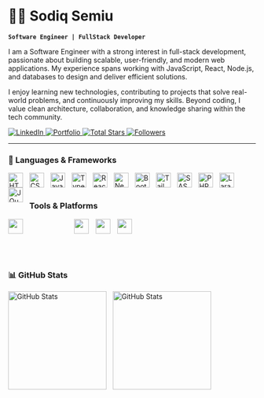 # 👨‍💻 Sodiq Semiu

**`Software Engineer | FullStack Developer`**

I am a Software Engineer with a strong interest in full-stack development, passionate about building scalable, user-friendly, and modern web applications. My experience spans working with JavaScript, React, Node.js, and databases to design and deliver efficient solutions.

I enjoy learning new technologies, contributing to projects that solve real-world problems, and continuously improving my skills. Beyond coding, I value clean architecture, collaboration, and knowledge sharing within the tech community.

<p align="left">
    <a href="https://www.linkedin.com/in/sodiq-semiu/" target="_blank">
  <img 
    alt="LinkedIn" 
    title="Follow me on LinkedIn" 
    src="https://img.shields.io/badge/LinkedIn-0A66C2?logo=linkedin&logoColor=white&style=for-the-badge"
  />
</a>
    <a href="https://sodiq-dev.vercel.app/" target="_blank">
    <img 
      alt="Portfolio" 
      title="Check out my portfolio" 
      src="https://img.shields.io/badge/Portfolio-000000?style=for-the-badge&logo=vercel&logoColor=white"
    />
  </a>
    <a href="https://github.com/Sodiaro?tab=repositories&sort=stargazers">
        <img 
            alt="Total Stars" 
            title="Total Stars On GitHub" 
            src="https://custom-icon-badges.demolab.com/github/stars/Sodiaro?color=55960c&style=for-the-badge&labelColor=488207&logo=star&label=Stars"
        />
    </a>
    <a href="https://github.com/Sodiaro?tab=followers">
        <img 
            alt="Followers" 
            title="Follow Me on GitHub" 
            src="https://custom-icon-badges.demolab.com/github/followers/Sodiaro?color=236ad3&labelColor=1155ba&style=for-the-badge&logo=github&label=Followers&logoColor=white"
        />
    </a>


</p>

---

### 🤖  Languages & Frameworks 

<img 
    align="left" 
    alt="HTML"
    title="HTML" 
    width="30px" 
    style="padding-right: 10px;" 
    src="https://cdn.jsdelivr.net/gh/devicons/devicon@latest/icons/html5/html5-original.svg" 
/>
<img 
    align="left" 
    alt="CSS" 
    title="CSS"
    width="30px" 
    style="padding-right: 10px;" 
    src="https://cdn.jsdelivr.net/gh/devicons/devicon@latest/icons/css3/css3-original.svg" 
/>
<img 
    align="left" 
    alt="JavaScript" 
    title="JavaScript"
    width="30px" 
    style="padding-right: 10px;" 
    src="https://cdn.jsdelivr.net/gh/devicons/devicon@latest/icons/javascript/javascript-original.svg" 
/>
<img 
    align="left" 
    alt="TypeScript"
    title="TypeScript" 
    width="30px" 
    style="padding-right: 10px;" 
    src="https://cdn.jsdelivr.net/gh/devicons/devicon@latest/icons/typescript/typescript-original.svg" 
/>
<img 
    align="left" 
    alt="React"
    title="React" 
    width="30px" 
    style="padding-right: 10px;" 
    src="https://cdn.jsdelivr.net/gh/devicons/devicon@latest/icons/react/react-original.svg" 
/>
<img 
    align="left" 
    alt="Next.js" 
    title="Next.js"
    width="30px" 
    style="padding-right: 10px;" 
    src="https://cdn.jsdelivr.net/gh/devicons/devicon@latest/icons/nextjs/nextjs-original.svg" 
/>
<img 
    align="left" 
    alt="Bootstrap"
    title="Bootstrap" 
    width="30px" 
    style="padding-right: 10px;" 
    src="https://cdn.jsdelivr.net/gh/devicons/devicon@latest/icons/bootstrap/bootstrap-original.svg" 
/>
<img 
    align="left" 
    alt="Tailwind" 
    title="Tailwind"
    width="30px" 
    style="padding-right: 10px;" 
    src="https://cdn.jsdelivr.net/gh/devicons/devicon@latest/icons/tailwindcss/tailwindcss-original.svg" 
/>
<img 
    align="left" 
    alt="SASS" 
    title="SASS"
    width="30px" 
    style="padding-right: 10px;" 
    src="https://cdn.jsdelivr.net/gh/devicons/devicon@latest/icons/sass/sass-original.svg" 
/>
<img 
    align="left" 
    alt="PHP" 
    title="PHP"
    width="30px" 
    style="padding-right: 10px;" 
    src="https://cdn.jsdelivr.net/gh/devicons/devicon@latest/icons/php/php-original.svg" 
/>
<img 
    align="left" 
    alt="Laravel" 
    title="Laravel"
    width="30px" 
    style="padding-right: 10px;" 
    src="https://cdn.jsdelivr.net/gh/devicons/devicon@latest/icons/laravel/laravel-original.svg" 
/>
<img 
    align="left" 
    alt="JQuery" 
    title="JQuery"
    width="30px" 
    style="padding-right: 10px;" 
    src="https://cdn.jsdelivr.net/gh/devicons/devicon@latest/icons/jquery/jquery-original.svg" 
/>


<br/>
<br/>

### Tools & Platforms  
<p align="left">
  <img src="https://cdn.jsdelivr.net/gh/devicons/devicon/icons/git/git-original.svg" width="30"  style="padding-right: 100px;"  />
  <img src="https://cdn.jsdelivr.net/gh/devicons/devicon/icons/github/github-original.svg" width="30"   style="padding-right: 10px;"  />
  <img src="https://cdn.jsdelivr.net/gh/devicons/devicon/icons/vscode/vscode-original.svg" width="30"   style="padding-right: 10px;"  />
  <img src="https://cdn.jsdelivr.net/gh/devicons/devicon/icons/postman/postman-original.svg" width="30"   style="padding-right: 10px;"  />
</p>

<br/>
<br/>

### 📊 GitHub Stats  

<p>
  <img 
    align="left" 
    alt="GitHub Stats" 
    height="200" 
    style="padding-right: 10px;" 
    src="https://github-readme-stats.vercel.app/api?username=Sodiaro&show_icons=true&theme=tokyonight" 
  />

<img 
      align="left" 
      alt="GitHub Stats" 
      height="200" 
      src="https://github-readme-stats.vercel.app/api/top-langs/?username=Sodiaro&layout=compact&theme=tokyonight" 
  />

</p>
